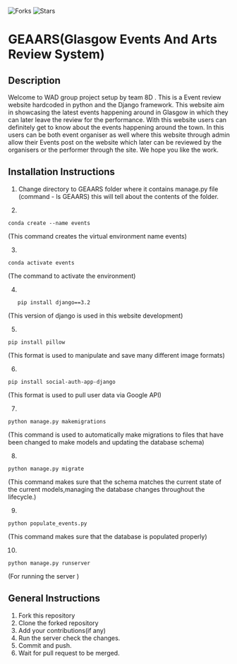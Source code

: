![Forks](https://img.shields.io/badge/forks-0-blue)
![Stars](https://img.shields.io/badge/clone-6-yellow)

# GEAARS(Glasgow Events And Arts Review System)

## Description

Welcome to WAD group project setup by team 8D . This is a Event review website hardcoded in python and the Django framework. This website aim in showcasing the latest events happening around in Glasgow in which they can later leave the review for the performance. With this website users can definitely get to know about the events happening around the town. In this users can be both event organiser as well where this website through admin allow their Events post on the website which later can be reviewed by the organisers or the performer through the site. We hope you like the work.

## Installation Instructions

1. Change directory to GEAARS folder where it contains manage.py file (command - ls GEAARS) this will tell about the contents of the folder.

2. 

```
conda create --name events
```

(This command creates the virtual environment name events)

3. 

```
conda activate events
```

(The command to activate the environment)

4. 

```
   pip install django==3.2
```

   (This version of django is used in this website development)

5. 

```
pip install pillow
```

(This format is used to manipulate and save many different image formats)

6. 

```
pip install social-auth-app-django
```

(This format is used to pull user data via Google API)


7. 

```
python manage.py makemigrations
```

(This command is used to automatically make migrations to files that have been changed to make models and updating the database schema) 

8. 

```
python manage.py migrate
```

(This command makes sure that the schema matches the current state of the current models,managing the database changes throughout the lifecycle.)

9. 

```
python populate_events.py
```

(This command makes sure that the database is populated properly)

10. 

```
python manage.py runserver
```

(For running the server )  

## General Instructions
1. Fork this repository
2. Clone the forked repository
3. Add your contributions(if any)
4. Run the server check the changes.
5. Commit and push.
6. Wait for pull request to be merged.
